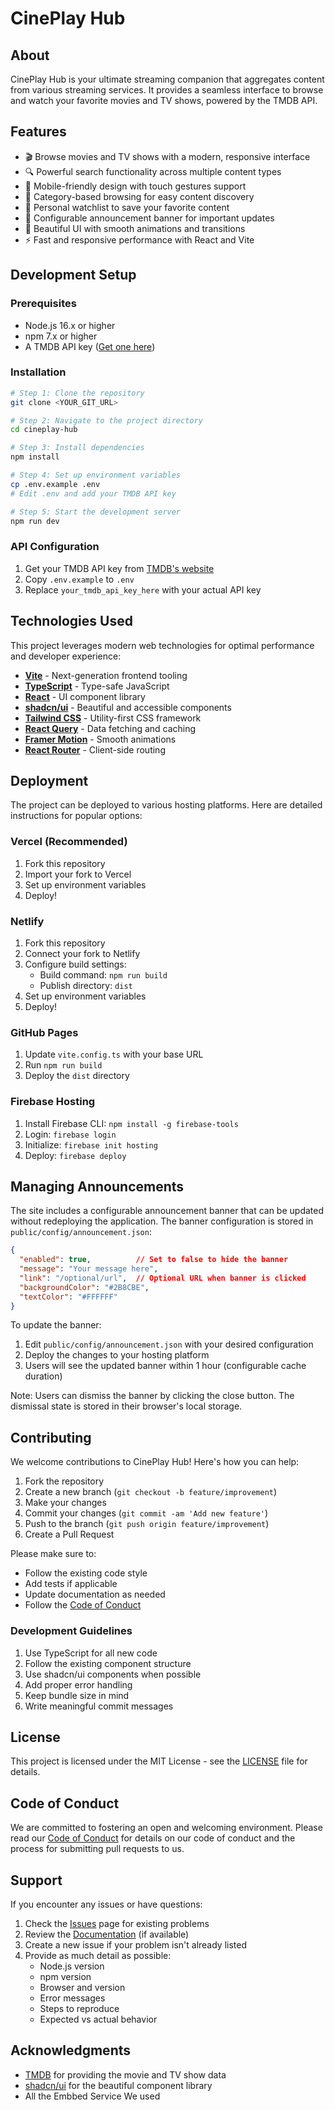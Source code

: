 # CinePlay Hub

## About

CinePlay Hub is your ultimate streaming companion that aggregates content from various streaming services. It provides a seamless interface to browse and watch your favorite movies and TV shows, powered by the TMDB API.

## Features

- 🎬 Browse movies and TV shows with a modern, responsive interface
- 🔍 Powerful search functionality across multiple content types
- 📱 Mobile-friendly design with touch gestures support
- 🎯 Category-based browsing for easy content discovery
- 💾 Personal watchlist to save your favorite content
- 📢 Configurable announcement banner for important updates
- 🌙 Beautiful UI with smooth animations and transitions
- ⚡ Fast and responsive performance with React and Vite

## Development Setup

### Prerequisites

- Node.js 16.x or higher
- npm 7.x or higher
- A TMDB API key ([Get one here](https://www.themoviedb.org/documentation/api))

### Installation

```sh
# Step 1: Clone the repository
git clone <YOUR_GIT_URL>

# Step 2: Navigate to the project directory
cd cineplay-hub

# Step 3: Install dependencies
npm install

# Step 4: Set up environment variables
cp .env.example .env
# Edit .env and add your TMDB API key

# Step 5: Start the development server
npm run dev
```

### API Configuration

1. Get your TMDB API key from [TMDB's website](https://www.themoviedb.org/documentation/api)
2. Copy `.env.example` to `.env`
3. Replace `your_tmdb_api_key_here` with your actual API key

## Technologies Used

This project leverages modern web technologies for optimal performance and developer experience:

- **[Vite](https://vitejs.dev/)** - Next-generation frontend tooling
- **[TypeScript](https://www.typescriptlang.org/)** - Type-safe JavaScript
- **[React](https://reactjs.org/)** - UI component library
- **[shadcn/ui](https://ui.shadcn.com/)** - Beautiful and accessible components
- **[Tailwind CSS](https://tailwindcss.com/)** - Utility-first CSS framework
- **[React Query](https://tanstack.com/query)** - Data fetching and caching
- **[Framer Motion](https://www.framer.com/motion/)** - Smooth animations
- **[React Router](https://reactrouter.com/)** - Client-side routing

## Deployment

The project can be deployed to various hosting platforms. Here are detailed instructions for popular options:

### Vercel (Recommended)
1. Fork this repository
2. Import your fork to Vercel
3. Set up environment variables
4. Deploy!

### Netlify
1. Fork this repository
2. Connect your fork to Netlify
3. Configure build settings:
   - Build command: `npm run build`
   - Publish directory: `dist`
4. Set up environment variables
5. Deploy!

### GitHub Pages
1. Update `vite.config.ts` with your base URL
2. Run `npm run build`
3. Deploy the `dist` directory

### Firebase Hosting
1. Install Firebase CLI: `npm install -g firebase-tools`
2. Login: `firebase login`
3. Initialize: `firebase init hosting`
4. Deploy: `firebase deploy`

## Managing Announcements

The site includes a configurable announcement banner that can be updated without redeploying the application. The banner configuration is stored in `public/config/announcement.json`:

```json
{
  "enabled": true,          // Set to false to hide the banner
  "message": "Your message here",
  "link": "/optional/url",  // Optional URL when banner is clicked
  "backgroundColor": "#2B8CBE",
  "textColor": "#FFFFFF"
}
```

To update the banner:
1. Edit `public/config/announcement.json` with your desired configuration
2. Deploy the changes to your hosting platform
3. Users will see the updated banner within 1 hour (configurable cache duration)

Note: Users can dismiss the banner by clicking the close button. The dismissal state is stored in their browser's local storage.

## Contributing

We welcome contributions to CinePlay Hub! Here's how you can help:

1. Fork the repository
2. Create a new branch (`git checkout -b feature/improvement`)
3. Make your changes
4. Commit your changes (`git commit -am 'Add new feature'`)
5. Push to the branch (`git push origin feature/improvement`)
6. Create a Pull Request

Please make sure to:
- Follow the existing code style
- Add tests if applicable
- Update documentation as needed
- Follow the [Code of Conduct](CODE_OF_CONDUCT.md)

### Development Guidelines

1. Use TypeScript for all new code
2. Follow the existing component structure
3. Use shadcn/ui components when possible
4. Add proper error handling
5. Keep bundle size in mind
6. Write meaningful commit messages

## License

This project is licensed under the MIT License - see the [LICENSE](LICENSE) file for details.

## Code of Conduct

We are committed to fostering an open and welcoming environment. Please read our [Code of Conduct](CODE_OF_CONDUCT.md) for details on our code of conduct and the process for submitting pull requests to us.

## Support

If you encounter any issues or have questions:

1. Check the [Issues](../../issues) page for existing problems
2. Review the [Documentation](../../wiki) (if available)
3. Create a new issue if your problem isn't already listed
4. Provide as much detail as possible:
   - Node.js version
   - npm version
   - Browser and version
   - Error messages
   - Steps to reproduce
   - Expected vs actual behavior

## Acknowledgments

- [TMDB](https://www.themoviedb.org/) for providing the movie and TV show data
- [shadcn/ui](https://ui.shadcn.com/) for the beautiful component library
- All the Embbed Service We used 
